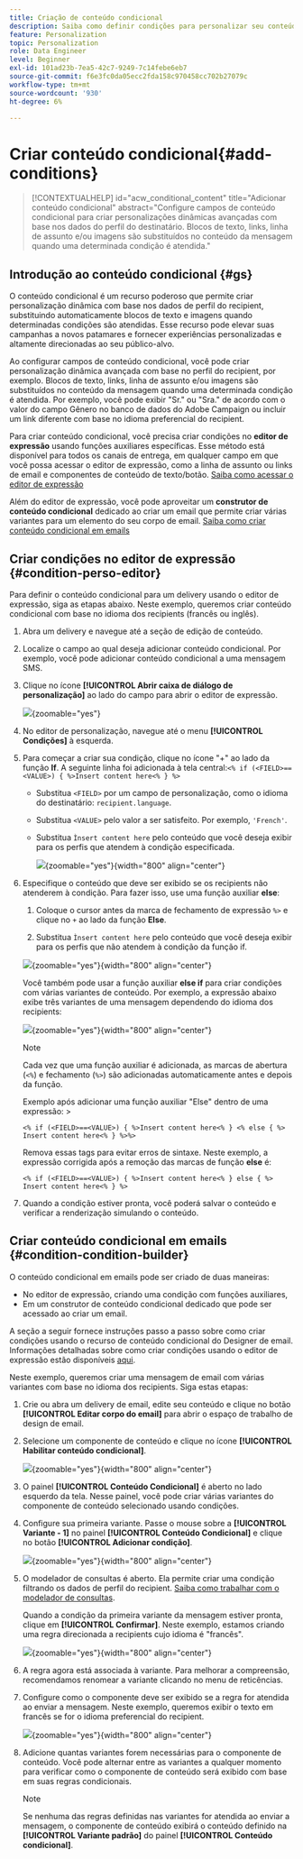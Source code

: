 ```yaml
---
title: Criação de conteúdo condicional
description: Saiba como definir condições para personalizar seu conteúdo no Adobe Campaign Web
feature: Personalization
topic: Personalization
role: Data Engineer
level: Beginner
exl-id: 101ad23b-7ea5-42c7-9249-7c14febe6eb7
source-git-commit: f6e3fc0da05ecc2fda158c970458cc702b27079c
workflow-type: tm+mt
source-wordcount: '930'
ht-degree: 6%

---
```


# Criar conteúdo condicional{#add-conditions}

>[!CONTEXTUALHELP]
>id="acw_conditional_content"
>title="Adicionar conteúdo condicional"
>abstract="Configure campos de conteúdo condicional para criar personalizações dinâmicas avançadas com base nos dados do perfil do destinatário. Blocos de texto, links, linha de assunto e/ou imagens são substituídos no conteúdo da mensagem quando uma determinada condição é atendida."

## Introdução ao conteúdo condicional {#gs}

O conteúdo condicional é um recurso poderoso que permite criar personalização dinâmica com base nos dados de perfil do recipient, substituindo automaticamente blocos de texto e imagens quando determinadas condições são atendidas. Esse recurso pode elevar suas campanhas a novos patamares e fornecer experiências personalizadas e altamente direcionadas ao seu público-alvo.

Ao configurar campos de conteúdo condicional, você pode criar personalização dinâmica avançada com base no perfil do recipient, por exemplo. Blocos de texto, links, linha de assunto e/ou imagens são substituídos no conteúdo da mensagem quando uma determinada condição é atendida. Por exemplo, você pode exibir &quot;Sr.&quot; ou &quot;Sra.&quot; de acordo com o valor do campo Gênero no banco de dados do Adobe Campaign ou incluir um link diferente com base no idioma preferencial do recipient.

Para criar conteúdo condicional, você precisa criar condições no **editor de expressão** usando funções auxiliares específicas. Esse método está disponível para todos os canais de entrega, em qualquer campo em que você possa acessar o editor de expressão, como a linha de assunto ou links de email e componentes de conteúdo de texto/botão. [Saiba como acessar o editor de expressão](gs-personalization.md#access)

Além do editor de expressão, você pode aproveitar um **construtor de conteúdo condicional** dedicado ao criar um email que permite criar várias variantes para um elemento do seu corpo de email. [Saiba como criar conteúdo condicional em emails](#condition-condition-builder)

## Criar condições no editor de expressão {#condition-perso-editor}

Para definir o conteúdo condicional para um delivery usando o editor de expressão, siga as etapas abaixo. Neste exemplo, queremos criar conteúdo condicional com base no idioma dos recipients (francês ou inglês).

1. Abra um delivery e navegue até a seção de edição de conteúdo.

1. Localize o campo ao qual deseja adicionar conteúdo condicional. Por exemplo, você pode adicionar conteúdo condicional a uma mensagem SMS.

1. Clique no ícone **[!UICONTROL Abrir caixa de diálogo de personalização]** ao lado do campo para abrir o editor de expressão.

   ![](assets/open-perso-editor-sms.png){zoomable="yes"}

1. No editor de personalização, navegue até o menu **[!UICONTROL Condições]** à esquerda.

1. Para começar a criar sua condição, clique no ícone &quot;+&quot; ao lado da função **If**. A seguinte linha foi adicionada à tela central:`<% if (<FIELD>==<VALUE>) { %>Insert content here<% } %>`

   * Substitua `<FIELD>` por um campo de personalização, como o idioma do destinatário: `recipient.language`.
   * Substitua `<VALUE>` pelo valor a ser satisfeito. Por exemplo, `'French'`.
   * Substitua `Ìnsert content here` pelo conteúdo que você deseja exibir para os perfis que atendem à condição especificada.

     ![](assets/condition-sample1.png){zoomable="yes"}{width="800" align="center"}

1. Especifique o conteúdo que deve ser exibido se os recipients não atenderem à condição. Para fazer isso, use uma função auxiliar **else**:

   1. Coloque o cursor antes da marca de fechamento de expressão `%>` e clique no `+` ao lado da função **Else**.

   1. Substitua `Ìnsert content here` pelo conteúdo que você deseja exibir para os perfis que não atendem à condição da função if.

   ![](assets/condition-sample2.png){zoomable="yes"}{width="800" align="center"}

   Você também pode usar a função auxiliar **else if** para criar condições com várias variantes de conteúdo. Por exemplo, a expressão abaixo exibe três variantes de uma mensagem dependendo do idioma dos recipients:

   ![](assets/condition-sample3.png){zoomable="yes"}{width="800" align="center"}

   >[!NOTE]
   >
   >Cada vez que uma função auxiliar é adicionada, as marcas de abertura (`<%`) e fechamento (`%>`) são adicionadas automaticamente antes e depois da função.
   >
   >Exemplo após adicionar uma função auxiliar &quot;Else&quot; dentro de uma expressão: >
   >
   >`<% if (<FIELD>==<VALUE>) { %>Insert content here<% } <% else { %> Insert content here<% } %>%>`
   >
   >Remova essas tags para evitar erros de sintaxe. Neste exemplo, a expressão corrigida após a remoção das marcas de função **else** é:
   >
   >`<% if (<FIELD>==<VALUE>) { %>Insert content here<% } else { %> Insert content here<% } %>`

1. Quando a condição estiver pronta, você poderá salvar o conteúdo e verificar a renderização simulando o conteúdo.

## Criar conteúdo condicional em emails {#condition-condition-builder}

O conteúdo condicional em emails pode ser criado de duas maneiras:
* No editor de expressão, criando uma condição com funções auxiliares,
* Em um construtor de conteúdo condicional dedicado que pode ser acessado ao criar um email.

A seção a seguir fornece instruções passo a passo sobre como criar condições usando o recurso de conteúdo condicional do Designer de email. Informações detalhadas sobre como criar condições usando o editor de expressão estão disponíveis [aqui](#condition-perso-editor).

Neste exemplo, queremos criar uma mensagem de email com várias variantes com base no idioma dos recipients. Siga estas etapas:

1. Crie ou abra um delivery de email, edite seu conteúdo e clique no botão **[!UICONTROL Editar corpo do email]** para abrir o espaço de trabalho de design de email.

1. Selecione um componente de conteúdo e clique no ícone **[!UICONTROL Habilitar conteúdo condicional]**.

   ![](assets/condition-email-enable.png){zoomable="yes"}{width="800" align="center"}

1. O painel **[!UICONTROL Conteúdo Condicional]** é aberto no lado esquerdo da tela. Nesse painel, você pode criar várias variantes do componente de conteúdo selecionado usando condições.

1. Configure sua primeira variante. Passe o mouse sobre a **[!UICONTROL Variante - 1]** no painel **[!UICONTROL Conteúdo Condicional]** e clique no botão **[!UICONTROL Adicionar condição]**.

   ![](assets/condition-add-condition.png){zoomable="yes"}{width="800" align="center"}

1. O modelador de consultas é aberto. Ela permite criar uma condição filtrando os dados de perfil do recipient. [Saiba como trabalhar com o modelador de consultas](../query/query-modeler-overview.md).

   Quando a condição da primeira variante da mensagem estiver pronta, clique em **[!UICONTROL Confirmar]**. Neste exemplo, estamos criando uma regra direcionada a recipients cujo idioma é &quot;francês&quot;.

   ![](assets/condition-example.png){zoomable="yes"}{width="800" align="center"}

1. A regra agora está associada à variante. Para melhorar a compreensão, recomendamos renomear a variante clicando no menu de reticências.

1. Configure como o componente deve ser exibido se a regra for atendida ao enviar a mensagem. Neste exemplo, queremos exibir o texto em francês se for o idioma preferencial do recipient.

   ![](assets/condition-email-variant1.png){zoomable="yes"}{width="800" align="center"}

1. Adicione quantas variantes forem necessárias para o componente de conteúdo. Você pode alternar entre as variantes a qualquer momento para verificar como o componente de conteúdo será exibido com base em suas regras condicionais.

   >[!NOTE]
   >Se nenhuma das regras definidas nas variantes for atendida ao enviar a mensagem, o componente de conteúdo exibirá o conteúdo definido na **[!UICONTROL Variante padrão]** do painel **[!UICONTROL Conteúdo condicional]**.
